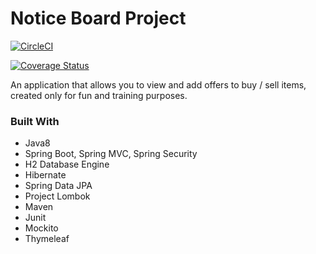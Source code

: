 # Notice Board Project

[![CircleCI](https://circleci.com/gh/mint93/notice-board-project.svg?style=svg)](https://circleci.com/gh/mint93/notice-board-project)

[![Coverage Status](https://coveralls.io/repos/github/mint93/notice-board-project/badge.svg)](https://coveralls.io/github/mint93/notice-board-project)

An application that allows you to view and add offers to buy / sell items, created only for fun and training purposes.

### Built With

* Java8
* Spring Boot, Spring MVC, Spring Security
* H2 Database Engine
* Hibernate
* Spring Data JPA
* Project Lombok
* Maven
* Junit
* Mockito
* Thymeleaf